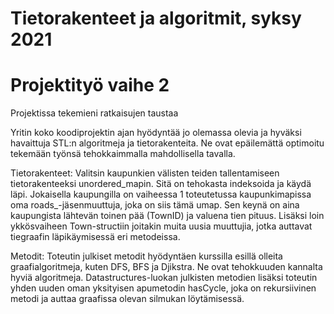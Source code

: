 # Tietorakenteet ja algoritmit, syksy 2021
# Projektityö vaihe 2

Projektissa tekemieni ratkaisujen taustaa

Yritin koko koodiprojektin ajan hyödyntää jo olemassa olevia ja hyväksi havaittuja
STL:n algoritmeja ja tietorakenteita. Ne ovat epäilemättä optimoitu tekemään työnsä
tehokkaimmalla mahdollisella tavalla.

Tietorakenteet:
Valitsin kaupunkien välisten teiden tallentamiseen tietorakenteeksi unordered_mapin.
Sitä on tehokasta indeksoida ja käydä läpi. Jokaisella kaupungilla on vaiheessa 1
toteutetussa kaupunkimapissa oma roads_-jäsenmuuttuja, joka on siis tämä umap. Sen keynä on
aina kaupungista lähtevän toinen pää (TownID) ja valuena tien pituus.
Lisäksi loin ykkösvaiheen Town-structiin joitakin muita uusia muuttujia, jotka auttavat tiegraafin
läpikäymisessä eri metodeissa.


Metodit:
Toteutin julkiset metodit hyödyntäen kurssilla esillä olleita graafialgoritmeja, kuten
DFS, BFS ja Djikstra. Ne ovat tehokkuuden kannalta hyviä algoritmeja.
Datastructures-luokan julkisten metodien lisäksi toteutin yhden uuden oman yksityisen
apumetodin hasCycle, joka on rekursiivinen metodi ja auttaa graafissa olevan silmukan
löytämisessä.
